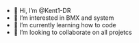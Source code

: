 - 👋 Hi, I’m @Kent1-DR
- 👀 I’m interested in BMX and system
- 🌱 I’m currently learning how to code
- 💞️ I’m looking to collaborate on all projetcs


